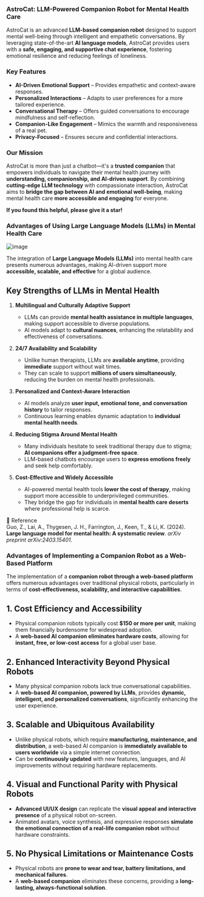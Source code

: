 ### AstroCat: LLM-Powered Companion Robot for Mental Health Care  

AstroCat is an advanced **LLM-based companion robot** designed to support mental well-being through intelligent and empathetic conversations. By leveraging state-of-the-art **AI language models**, AstroCat provides users with a **safe, engaging, and supportive chat experience**, fostering emotional resilience and reducing feelings of loneliness.  

### Key Features  
- **AI-Driven Emotional Support** – Provides empathetic and context-aware responses.  
- **Personalized Interactions** – Adapts to user preferences for a more tailored experience.  
- **Conversational Therapy** – Offers guided conversations to encourage mindfulness and self-reflection.  
- **Companion-Like Engagement** – Mimics the warmth and responsiveness of a real pet.  
- **Privacy-Focused** – Ensures secure and confidential interactions.  

### Our Mission  
AstroCat is more than just a chatbot—it's a **trusted companion** that empowers individuals to navigate their mental health journey with **understanding, companionship, and AI-driven support**. By combining **cutting-edge LLM technology** with compassionate interaction, AstroCat aims to **bridge the gap between AI and emotional well-being**, making mental health care **more accessible and engaging** for everyone.  

**If you found this helpful, please give it a star!**

### Advantages of Using Large Language Models (LLMs) in Mental Health Care  
![image](https://github.com/user-attachments/assets/4c3b2c72-2750-4bad-8114-fc3c4a06340a)

The integration of **Large Language Models (LLMs)** into mental health care presents numerous advantages, making AI-driven support more **accessible, scalable, and effective** for a global audience.  

## Key Strengths of LLMs in Mental Health  

1. **Multilingual and Culturally Adaptive Support**  
   - LLMs can provide **mental health assistance in multiple languages**, making support accessible to diverse populations.  
   - AI models adapt to **cultural nuances**, enhancing the relatability and effectiveness of conversations.  

2. **24/7 Availability and Scalability**  
   - Unlike human therapists, LLMs are **available anytime**, providing **immediate** support without wait times.  
   - They can scale to support **millions of users simultaneously**, reducing the burden on mental health professionals.  

3. **Personalized and Context-Aware Interaction**  
   - AI models analyze **user input, emotional tone, and conversation history** to tailor responses.  
   - Continuous learning enables dynamic adaptation to **individual mental health needs**.  

4. **Reducing Stigma Around Mental Health**  
   - Many individuals hesitate to seek traditional therapy due to stigma; **AI companions offer a judgment-free space**.  
   - LLM-based chatbots encourage users to **express emotions freely** and seek help comfortably.  

5. **Cost-Effective and Widely Accessible**  
   - AI-powered mental health tools **lower the cost of therapy**, making support more accessible to underprivileged communities.  
   - They bridge the gap for individuals in **mental health care deserts** where professional help is scarce.  

📖 Reference  
Guo, Z., Lai, A., Thygesen, J. H., Farrington, J., Keen, T., & Li, K. (2024). **Large language model for mental health: A systematic review**. *arXiv preprint arXiv:2403.15401*.  

### Advantages of Implementing a Companion Robot as a Web-Based Platform  

The implementation of a **companion robot through a web-based platform** offers numerous advantages over traditional physical robots, particularly in terms of **cost-effectiveness, scalability, and interactive capabilities**.  

## 1. Cost Efficiency and Accessibility  
- Physical companion robots typically cost **$150 or more per unit**, making them financially burdensome for widespread adoption.  
- A **web-based AI companion eliminates hardware costs**, allowing for **instant, free, or low-cost access** for a global user base.

## 2. Enhanced Interactivity Beyond Physical Robots  
- Many physical companion robots lack true conversational capabilities.
- A **web-based AI companion, powered by LLMs**, provides **dynamic, intelligent, and personalized conversations**, significantly enhancing the user experience.  

## 3. Scalable and Ubiquitous Availability  
- Unlike physical robots, which require **manufacturing, maintenance, and distribution**, a web-based AI companion is **immediately available to users worldwide** via a simple internet connection.  
- Can be **continuously updated** with new features, languages, and AI improvements without requiring hardware replacements.  

## 4. Visual and Functional Parity with Physical Robots  
- **Advanced UI/UX design** can replicate the **visual appeal and interactive presence** of a physical robot on-screen.  
- Animated avatars, voice synthesis, and expressive responses **simulate the emotional connection of a real-life companion robot** without hardware constraints.  

## 5. No Physical Limitations or Maintenance Costs  
- Physical robots are **prone to wear and tear, battery limitations, and mechanical failures**.  
- A **web-based companion** eliminates these concerns, providing a **long-lasting, always-functional solution**.  

